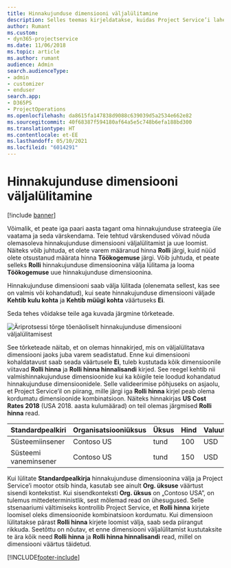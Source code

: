 ```yaml
---
title: Hinnakujunduse dimensiooni väljalülitamine
description: Selles teemas kirjeldatakse, kuidas Project Service’i lahenduses seadistada hinnakujunduse dimensioone.
author: Rumant
ms.custom:
- dyn365-projectservice
ms.date: 11/06/2018
ms.topic: article
ms.author: rumant
audience: Admin
search.audienceType:
- admin
- customizer
- enduser
search.app:
- D365PS
- ProjectOperations
ms.openlocfilehash: da8615fa147838d9088c639039d5a2534e662e82
ms.sourcegitcommit: 40f68387f594180af64a5e5c748b6efa188bd300
ms.translationtype: HT
ms.contentlocale: et-EE
ms.lasthandoff: 05/10/2021
ms.locfileid: "6014291"
---
```

# <a name="turn-off-a-pricing-dimension"></a>Hinnakujunduse dimensiooni väljalülitamine

[!include [banner](../includes/psa-now-project-operations.md)]

Võimalik, et peate iga paari aasta tagant oma hinnakujunduse strateegia üle vaatama ja seda värskendama. Teie tehtud värskendused võivad nõuda olemasoleva hinnakujunduse dimensiooni väljalülitamist ja uue loomist. Näiteks võib juhtuda, et olete varem määranud hinna **Rolli** järgi, kuid nüüd olete otsustanud määrata hinna **Töökogemuse** järgi. Võib juhtuda, et peate selleks **Rolli** hinnakujunduse dimensioonina välja lülitama ja looma **Töökogemuse** uue hinnakujunduse dimensioonina. 

Hinnakujunduse dimensiooni saab välja lülitada (olenemata sellest, kas see on valmis või kohandatud), kui seate hinnakujunduse dimensiooni väljade **Kehtib kulu kohta** ja **Kehtib müügi kohta** väärtuseks **Ei**.

Seda tehes võidakse teile aga kuvada järgmine tõrketeade.

![Äriprotsessi tõrge tõenäoliselt hinnakujunduse dimensiooni väljalülitamisest](media/Business-Process-Error.png)


See tõrketeade näitab, et on olemas hinnakirjed, mis on väljalülitatava dimensiooni jaoks juba varem seadistatud. Enne kui dimensiooni kohaldatavust saab seada väärtusele **Ei**, tuleb kustutada kõik dimensioonile viitavad **Rolli hinna** ja **Rolli hinna hinnalisandi** kirjed. See reegel kehtib nii valmishinnakujunduse dimensioonide kui ka kõigile teie loodud kohandatud hinnakujunduse dimensioonidele. Selle valideerimise põhjuseks on asjaolu, et Project Service’il on piirang, mille järgi iga **Rolli hinna** kirjel peab olema kordumatu dimensioonide kombinatsioon. Näiteks hinnakirjas **US Cost Rates 2018** (USA 2018. aasta kulumäärad) on teil olemas järgmised **Rolli hinna** read. 

| Standardpealkiri         | Organisatsiooniüksus    |Üksus   |Hind  |Valuuta  |
| -----------------------|-------------|-------|-------|----------|
| Süsteemiinsener|Contoso US|tund| 100|USD|
| Süsteemi vaneminsener|Contoso US|tund| 150| USD|


Kui lülitate **Standardpealkirja** hinnakujunduse dimensioonina välja ja Project Service’i mootor otsib hinda, kasutab see ainult **Org. üksuse** väärtust sisendi kontekstist. Kui sisendkonteksti **Org. üksus** on „Contoso USA”, on tulemus mittedeterministlik, sest mõlemad read on ühesugused. Selle stsenaariumi vältimiseks kontrollib Project Service, et **Rolli hinna** kirjete loomisel oleks dimensioonide kombinatsioon kordumatu. Kui dimensioon lülitatakse pärast **Rolli hinna** kirjete loomist välja, saab seda piirangut rikkuda. Seetõttu on nõutav, et enne dimensiooni väljalülitamist kustutaksite te ära kõik need **Rolli hinna** ja **Rolli hinna hinnalisandi** read, millel on dimensiooni väärtus täidetud.



[!INCLUDE[footer-include](../includes/footer-banner.md)]